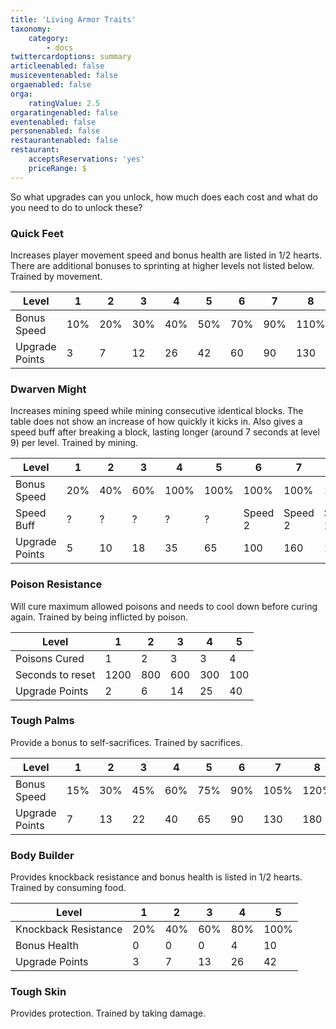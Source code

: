 ```yaml
---
title: 'Living Armor Traits'
taxonomy:
    category:
        - docs
twittercardoptions: summary
articleenabled: false
musiceventenabled: false
orgaenabled: false
orga:
    ratingValue: 2.5
orgaratingenabled: false
eventenabled: false
personenabled: false
restaurantenabled: false
restaurant:
    acceptsReservations: 'yes'
    priceRange: $
---
```


So what upgrades can you unlock, how much does each cost and what do you need to do to unlock these?

### Quick Feet
Increases player movement speed and bonus health are listed in 1/2 hearts. There are additional bonuses to sprinting at higher levels not listed below. Trained by movement.

| Level          | 1   | 2   | 3   | 4   | 5   | 6   | 7   | 8    | 9    | 10   | 
|----------------|-----|-----|-----|-----|-----|-----|-----|------|------|------|
| Bonus Speed    | 10% | 20% | 30% | 40% | 50% | 70% | 90% | 110% | 130% | 150% |
| Upgrade Points | 3   | 7   | 12  | 26  | 42  | 60  | 90  | 130  | 180  | 250  |

### Dwarven Might
Increases mining speed while mining consecutive identical blocks. The table does not show an increase of how quickly it kicks in. Also gives a speed buff after breaking a block, lasting longer (around 7 seconds at level 9) per level. Trained by mining.

| Level          | 1   | 2   | 3   | 4    | 5    | 6       | 7       | 8       | 9       |
|----------------|-----|-----|-----|------|------|---------|---------|---------|---------|
| Bonus Speed    | 20% | 40% | 60% | 100% | 100% | 100%    | 100%    | 100%    | 100%    |
| Speed Buff     | ?   | ?   | ?   | ?    | ?    | Speed 2 | Speed 2 | Speed 2 | Speed 3 |
| Upgrade Points | 5   | 10  | 18  | 35   | 65   | 100     | 160     | 180     | 240     |

### Poison Resistance
Will cure maximum allowed poisons and needs to cool down before curing again. Trained by being inflicted by poison.

| Level            | 1    | 2   | 3   | 4   | 5   |
|------------------|------|-----|-----|-----|-----|
| Poisons Cured    | 1    | 2   | 3   | 3   | 4   |
| Seconds to reset | 1200 | 800 | 600 | 300 | 100 | 
| Upgrade Points   | 2    | 6   | 14  | 25  | 40  |

### Tough Palms 
Provide a bonus to self-sacrifices. Trained by sacrifices.

| Level          | 1   | 2   | 3   | 4   | 5   | 6   | 7    | 8    | 9    | 10   | 
|----------------|-----|-----|-----|-----|-----|-----|------|------|------|------|
| Bonus Speed    | 15% | 30% | 45% | 60% | 75% | 90% | 105% | 120% | 135% | 150% |
| Upgrade Points | 7   | 13   | 22  | 40 | 65  | 90  | 130  | 180  | 250  | 350  |

### Body Builder 
Provides knockback resistance and bonus health is listed in 1/2 hearts. Trained by consuming food.

| Level                | 1   | 2   | 3   | 4   | 5    |
|----------------------|-----|-----|-----|-----|------|
| Knockback Resistance | 20% | 40% | 60% | 80% | 100% |
| Bonus Health         | 0   | 0   | 0   | 4   | 10   |
| Upgrade Points       | 3   | 7   | 13  | 26  | 42   | 

### Tough Skin 
Provides protection. Trained by taking damage.
